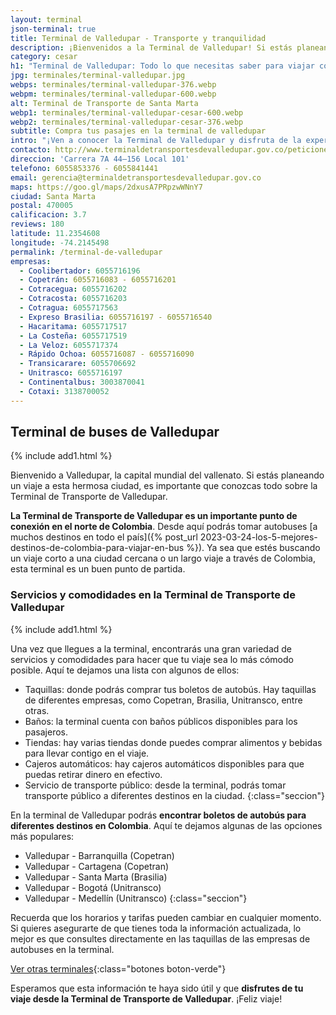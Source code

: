 ```yaml
---
layout: terminal
json-terminal: true
title: Terminal de Valledupar - Transporte y tranquilidad
description: ¡Bienvenidos a la Terminal de Valledupar! Si estás planeando un viaje por carretera, esta terminal es el punto de partida perfecto para explorar el hermoso departamento del Cesar y sus alrededores
category: cesar
h1: "Terminal de Valledupar: Todo lo que necesitas saber para viajar con seguridad"
jpg: terminales/terminal-valledupar.jpg
webps: terminales/terminal-valledupar-376.webp
webpm: terminales/terminal-valledupar-600.webp
alt: Terminal de Transporte de Santa Marta
webp1: terminales/terminal-valledupar-cesar-600.webp
webp2: terminales/terminal-valledupar-cesar-376.webp
subtitle: Compra tus pasajes en la terminal de valledupar
intro: "¡Ven a conocer la Terminal de Valledupar y disfruta de la experiencia de viajar en uno de los lugares más modernos y seguros de Colombia!"
contacto: http://www.terminaldetransportesdevalledupar.gov.co/peticiones-quejas-reclamos
direccion: 'Carrera 7A 44–156 Local 101'
telefono: 6055853376 - 6055841441
email: gerencia@terminaldetransportesdevalledupar.gov.co
maps: https://goo.gl/maps/2dxusA7PRpzwWNnY7
ciudad: Santa Marta
postal: 470005
calificacion: 3.7
reviews: 180
latitude: 11.2354608
longitude: -74.2145498
permalink: /terminal-de-valledupar
empresas:
  - Coolibertador: 6055716196
  - Copetrán: 6055716083 - 6055716201
  - Cotracegua: 6055716202
  - Cotracosta: 6055716203
  - Cotragua: 6055717563
  - Expreso Brasilia: 6055716197 - 6055716540
  - Hacaritama: 6055717517
  - La Costeña: 6055717519
  - La Veloz: 6055717374
  - Rápido Ochoa: 6055716087 - 6055716090
  - Transicarare: 6055706692
  - Unitrasco: 6055716197
  - Continentalbus: 3003870041
  - Cotaxi: 3138700052
---
```

## Terminal de buses de Valledupar

{% include add1.html %}

Bienvenido a Valledupar, la capital mundial del vallenato. Si estás planeando un viaje a esta hermosa ciudad, es importante que conozcas todo sobre la Terminal de Transporte de Valledupar.

**La Terminal de Transporte de Valledupar es un importante punto de conexión en el norte de Colombia**. Desde aquí podrás tomar autobuses [a muchos destinos en todo el país]({% post_url 2023-03-24-los-5-mejores-destinos-de-colombia-para-viajar-en-bus %}). Ya sea que estés buscando un viaje corto a una ciudad cercana o un largo viaje a través de Colombia, esta terminal es un buen punto de partida.

### Servicios y comodidades en la Terminal de Transporte de Valledupar

{% include add1.html %}

Una vez que llegues a la terminal, encontrarás una gran variedad de servicios y comodidades para hacer que tu viaje sea lo más cómodo posible. Aquí te dejamos una lista con algunos de ellos:

* Taquillas: donde podrás comprar tus boletos de autobús. Hay taquillas de diferentes empresas, como Copetran, Brasilia, Unitransco, entre otras.
* Baños: la terminal cuenta con baños públicos disponibles para los pasajeros.
* Tiendas: hay varias tiendas donde puedes comprar alimentos y bebidas para llevar contigo en el viaje.
* Cajeros automáticos: hay cajeros automáticos disponibles para que puedas retirar dinero en efectivo.
* Servicio de transporte público: desde la terminal, podrás tomar transporte público a diferentes destinos en la ciudad.
{:class="seccion"}

En la terminal de Valledupar podrás **encontrar boletos de autobús para diferentes destinos en Colombia**. Aquí te dejamos algunas de las opciones más populares:

* Valledupar - Barranquilla (Copetran)
* Valledupar - Cartagena (Copetran)
* Valledupar - Santa Marta (Brasilia)
* Valledupar - Bogotá (Unitransco)
* Valledupar - Medellín (Unitransco)
{:class="seccion"}

Recuerda que los horarios y tarifas pueden cambiar en cualquier momento. Si quieres asegurarte de que tienes toda la información actualizada, lo mejor es que consultes directamente en las taquillas de las empresas de autobuses en la terminal.

[Ver otras terminales](/terminales-de-colombia){:class="botones boton-verde"}

Esperamos que esta información te haya sido útil y que **disfrutes de tu viaje desde la Terminal de Transporte de Valledupar**. ¡Feliz viaje!
